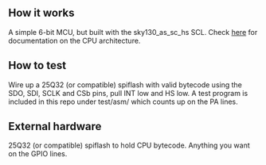<!---

This file is used to generate your project datasheet. Please fill in the information below and delete any unused
sections.

You can also include images in this folder and reference them in the markdown. Each image must be less than
512 kb in size, and the combined size of all images must be less than 1 MB.
-->

## How it works

A simple 6-bit MCU, but built with the sky130_as_sc_hs SCL. Check [here](https://avalonsemiconductors.github.io/CI2406/scrapcpu.html) for documentation on the CPU architecture.

## How to test

Wire up a 25Q32 (or compatible) spiflash with valid bytecode using the SDO, SDI, SCLK and CSb pins, pull INT low and HS low.
A test program is included in this repo under test/asm/ which counts up on the PA lines.

## External hardware

25Q32 (or compatible) spiflash to hold CPU bytecode. Anything you want on the GPIO lines.
